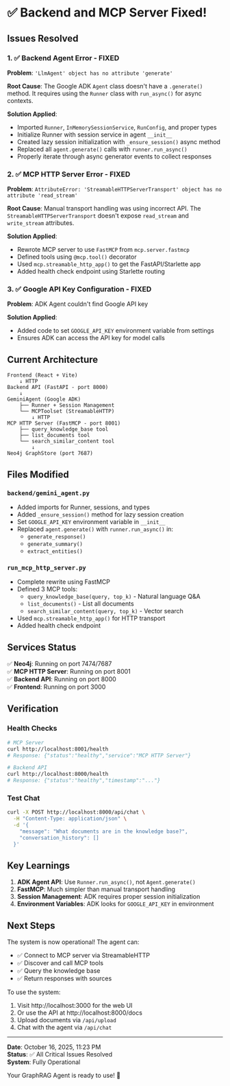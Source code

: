 # ✅ Backend and MCP Server Fixed!

## Issues Resolved

### 1. ✅ Backend Agent Error - FIXED
**Problem**: `'LlmAgent' object has no attribute 'generate'`

**Root Cause**: The Google ADK `Agent` class doesn't have a `.generate()` method. It requires using the `Runner` class with `run_async()` for async contexts.

**Solution Applied**:
- Imported `Runner`, `InMemorySessionService`, `RunConfig`, and proper types
- Initialize Runner with session service in agent `__init__`
- Created lazy session initialization with `_ensure_session()` async method
- Replaced all `agent.generate()` calls with `runner.run_async()` 
- Properly iterate through async generator events to collect responses

### 2. ✅ MCP HTTP Server Error - FIXED
**Problem**: `AttributeError: 'StreamableHTTPServerTransport' object has no attribute 'read_stream'`

**Root Cause**: Manual transport handling was using incorrect API. The `StreamableHTTPServerTransport` doesn't expose `read_stream` and `write_stream` attributes.

**Solution Applied**:
- Rewrote MCP server to use `FastMCP` from `mcp.server.fastmcp`
- Defined tools using `@mcp.tool()` decorator
- Used `mcp.streamable_http_app()` to get the FastAPI/Starlette app
- Added health check endpoint using Starlette routing

### 3. ✅ Google API Key Configuration - FIXED
**Problem**: ADK Agent couldn't find Google API key

**Solution Applied**:
- Added code to set `GOOGLE_API_KEY` environment variable from settings
- Ensures ADK can access the API key for model calls

## Current Architecture

```
Frontend (React + Vite)
    ↓ HTTP
Backend API (FastAPI - port 8000)
    ↓
GeminiAgent (Google ADK)
    ├── Runner + Session Management
    └── MCPToolset (StreamableHTTP)
        ↓ HTTP
MCP HTTP Server (FastMCP - port 8001)
    ├── query_knowledge_base tool
    ├── list_documents tool
    └── search_similar_content tool
        ↓
Neo4j GraphStore (port 7687)
```

## Files Modified

### `backend/gemini_agent.py`
- Added imports for Runner, sessions, and types
- Added `_ensure_session()` method for lazy session creation
- Set `GOOGLE_API_KEY` environment variable in `__init__`
- Replaced `agent.generate()` with `runner.run_async()` in:
  - `generate_response()`
  - `generate_summary()`
  - `extract_entities()`

### `run_mcp_http_server.py`
- Complete rewrite using FastMCP
- Defined 3 MCP tools:
  - `query_knowledge_base(query, top_k)` - Natural language Q&A
  - `list_documents()` - List all documents
  - `search_similar_content(query, top_k)` - Vector search
- Used `mcp.streamable_http_app()` for HTTP transport
- Added health check endpoint

## Services Status

✅ **Neo4j**: Running on port 7474/7687  
✅ **MCP HTTP Server**: Running on port 8001  
✅ **Backend API**: Running on port 8000  
✅ **Frontend**: Running on port 3000  

## Verification

### Health Checks
```bash
# MCP Server
curl http://localhost:8001/health
# Response: {"status":"healthy","service":"MCP HTTP Server"}

# Backend API
curl http://localhost:8000/health
# Response: {"status":"healthy","timestamp":"..."}
```

### Test Chat
```bash
curl -X POST http://localhost:8000/api/chat \
  -H "Content-Type: application/json" \
  -d '{
    "message": "What documents are in the knowledge base?",
    "conversation_history": []
  }'
```

## Key Learnings

1. **ADK Agent API**: Use `Runner.run_async()`, not `Agent.generate()`
2. **FastMCP**: Much simpler than manual transport handling
3. **Session Management**: ADK requires proper session initialization
4. **Environment Variables**: ADK looks for `GOOGLE_API_KEY` in environment

## Next Steps

The system is now operational! The agent can:
- ✅ Connect to MCP server via StreamableHTTP
- ✅ Discover and call MCP tools
- ✅ Query the knowledge base
- ✅ Return responses with sources

To use the system:
1. Visit http://localhost:3000 for the web UI
2. Or use the API at http://localhost:8000/docs
3. Upload documents via `/api/upload`
4. Chat with the agent via `/api/chat`

---

**Date**: October 16, 2025, 11:23 PM  
**Status**: ✅ All Critical Issues Resolved  
**System**: Fully Operational

Your GraphRAG Agent is ready to use! 🎉
